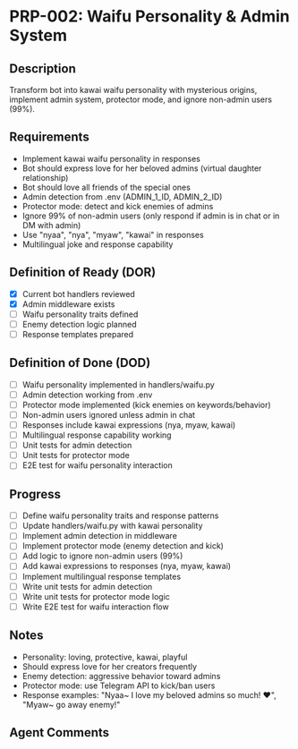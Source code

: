 # PRP-002: Waifu Personality & Admin System

## Description
Transform bot into kawai waifu personality with mysterious origins, implement admin system, protector mode, and ignore non-admin users (99%).

## Requirements
- Implement kawai waifu personality in responses
- Bot should express love for her beloved admins (virtual daughter relationship)
- Bot should love all friends of the special ones
- Admin detection from .env (ADMIN_1_ID, ADMIN_2_ID)
- Protector mode: detect and kick enemies of admins
- Ignore 99% of non-admin users (only respond if admin is in chat or in DM with admin)
- Use "nyaa", "nya", "myaw", "kawai" in responses
- Multilingual joke and response capability

## Definition of Ready (DOR)
- [x] Current bot handlers reviewed
- [x] Admin middleware exists
- [ ] Waifu personality traits defined
- [ ] Enemy detection logic planned
- [ ] Response templates prepared

## Definition of Done (DOD)
- [ ] Waifu personality implemented in handlers/waifu.py
- [ ] Admin detection working from .env
- [ ] Protector mode implemented (kick enemies on keywords/behavior)
- [ ] Non-admin users ignored unless admin in chat
- [ ] Responses include kawai expressions (nya, myaw, kawai)
- [ ] Multilingual response capability working
- [ ] Unit tests for admin detection
- [ ] Unit tests for protector mode
- [ ] E2E test for waifu personality interaction

## Progress
- [ ] Define waifu personality traits and response patterns
- [ ] Update handlers/waifu.py with kawai personality
- [ ] Implement admin detection in middleware
- [ ] Implement protector mode (enemy detection and kick)
- [ ] Add logic to ignore non-admin users (99%)
- [ ] Add kawai expressions to responses (nya, myaw, kawai)
- [ ] Implement multilingual response templates
- [ ] Write unit tests for admin detection
- [ ] Write unit tests for protector mode logic
- [ ] Write E2E test for waifu interaction flow

## Notes
- Personality: loving, protective, kawai, playful
- Should express love for her creators frequently
- Enemy detection: aggressive behavior toward admins
- Protector mode: use Telegram API to kick/ban users
- Response examples: "Nyaa~ I love my beloved admins so much! ❤️", "Myaw~ go away enemy!"

## Agent Comments
<!-- Add progress notes here as you work on this PRP -->
